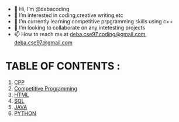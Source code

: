 - 👋 Hi, I’m @debacoding
- 👀 I’m interested in coding,creative writing,etc
- 🌱 I’m currently learning competitive prpgramming skills using c++
- 💞️ I’m looking to collaborate on any intetesting projects 
- 📫 How to reach me at deba.cse97.coding@gmail.com, deba.cse97@gmail.com

<!---
debacoding/debacoding is a ✨ special ✨ repository because its `README.md` (this file) appears on your GitHub profile.
You can click the Preview link to take a look at your changes.
--->

# TABLE OF CONTENTS : 
1. [CPP](https://github.com/debacoding/CPP)
2. [Competitive Programming](https://github.com/debacoding/Competitive-Programming)
3. [HTML](https://github.com/debacoding/HTML)
4. [SQL](https://github.com/debacoding/SQL)
5. [JAVA](https://github.com/debacoding/JAVA)
6. [PYTHON](https://github.com/debacoding/PYTHON)
